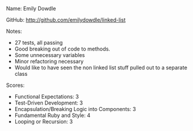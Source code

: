 
Name: Emily Dowdle

GitHub: http://github.com/emilydowdle/linked-list

Notes:

* 27 tests, all passing
* Good breaking out of code to methods.
* Some unnecessary variables
* Minor refactoring necessary
* Would like to have seen the non linked list stuff pulled out to a separate
class



Scores:

* Functional Expectations: 3
* Test-Driven Development: 3
* Encapsulation/Breaking Logic into Components: 3
* Fundamental Ruby and Style: 4
* Looping or Recursion: 3


